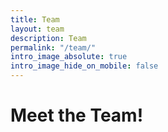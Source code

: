 ```yaml
---
title: Team
layout: team
description: Team
permalink: "/team/"
intro_image_absolute: true
intro_image_hide_on_mobile: false
---
```


# Meet the Team!
